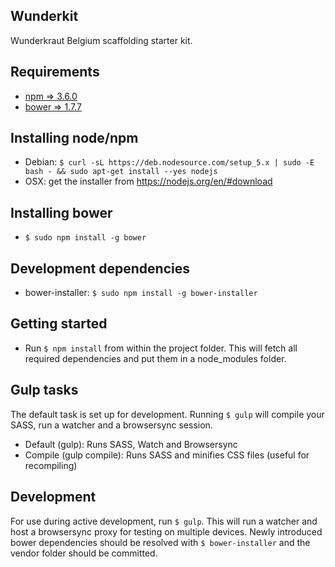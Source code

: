 Wunderkit
---------

Wunderkraut Belgium scaffolding starter kit.

Requirements
------------
- [npm => 3.6.0](https://nodejs.org)
- [bower => 1.7.7](http://bower.io)

Installing node/npm
-------------------
- Debian: `$ curl -sL https://deb.nodesource.com/setup_5.x | sudo -E bash - && sudo apt-get install --yes nodejs`
- OSX: get the installer from https://nodejs.org/en/#download

Installing bower
-------------------
- `$ sudo npm install -g bower`

Development dependencies
------------------------
- bower-installer: `$ sudo npm install -g bower-installer`

Getting started
---------------
- Run `$ npm install` from within the project folder. This will fetch all required dependencies and put them in a node_modules folder.

Gulp tasks
----------
The default task is set up for development. Running `$ gulp` will compile your SASS, run a watcher and a browsersync session.

- Default (gulp): Runs SASS, Watch and Browsersync
- Compile (gulp compile): Runs SASS and minifies CSS files (useful for recompiling)

Development
-----------
For use during active development, run `$ gulp`. This will run a watcher and host a browsersync proxy for testing on multiple devices. Newly introduced bower dependencies should be resolved with `$ bower-installer` and the vendor folder should be committed.
